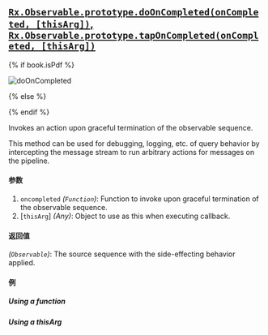 ## [`Rx.Observable.prototype.doOnCompleted(onCompleted, [thisArg])`, `Rx.Observable.prototype.tapOnCompleted(onCompleted, [thisArg])`](https://github.com/Reactive-Extensions/RxJS/blob/master/src/core/linq/observable/do.js)

{% if book.isPdf %}

![doOnCompleted](http://reactivex.io/documentation/operators/images/doOnCompleted.png)

{% else %}



{% endif %}

Invokes an action upon graceful termination of the observable sequence.

This method can be used for debugging, logging, etc. of query behavior by intercepting the message stream to run arbitrary actions for messages on the pipeline.

#### 参数
1. `oncompleted` *(`Function`)*: Function to invoke upon graceful termination of the observable sequence. 
2. [`thisArg`] *(Any)*: Object to use as this when executing callback.

#### 返回值
*(`Observable`)*: The source sequence with the side-effecting behavior applied.

#### 例

##### Using a function

[](http://jsbin.com/foluma/1/embed?js,console)

##### Using a thisArg

[](http://jsbin.com/saxapo/1/embed?js,console)
